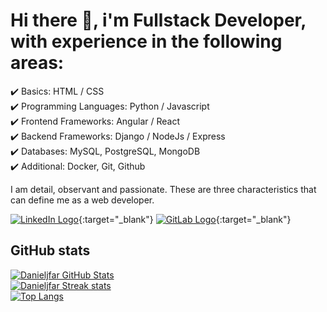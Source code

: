 # Hi there 👋, i'm Fullstack Developer, with experience in the following areas:

✔️ Basics: HTML / CSS</br> 
✔️ Programming Languages: Python / Javascript</br> 
✔️ Frontend Frameworks: Angular / React</br> 
✔️ Backend Frameworks: Django / NodeJs / Express</br> 
✔️ Databases: MySQL, PostgreSQL, MongoDB</br> 
✔️ Additional: Docker, Git, Github</br> 

I am detail, observant and passionate. These are three characteristics that can define me as a web developer.

[![LinkedIn Logo](https://img.shields.io/badge/LinkedIn-0077B5?style=for-the-badge&logo=linkedin&logoColor=white)](https://www.linkedin.com/in/danjfar/){:target="_blank"}
[![GitLab Logo](https://img.shields.io/badge/GitLab-330F63?style=for-the-badge&logo=gitlab&logoColor=white)](https://gitlab.com/d.98.jose){:target="_blank"}

## GitHub stats

[![Danieljfar GitHub Stats](https://github-readme-stats.vercel.app/api?username=danieljfar&include_all_commits=true&count_private=true&show_icons=true&theme=radical)](https://github.com/danieljfar)
<br/>
[![Danieljfar Streak stats](https://github-readme-streak-stats.herokuapp.com/?user=danieljfar&theme=radical&hide_border=false)](https://github.com/danieljfar)
<br/>
[![Top Langs](https://github-readme-stats.vercel.app/api/top-langs/?username=danieljfar&layout=compact&theme=radical)](https://github.com/danieljfar)
